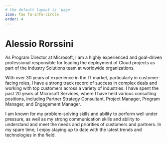 ```yaml
---
# the default layout is 'page'
icon: fas fa-info-circle
order: 4
---
```


# Alessio Rorssini

As Program Director at Microsoft, I am a highly experienced and goal-driven professional responsible for leading the deployment of Cloud projects as part of the Industry Solutions team at worldwide organizations. 

With over 30 years of experience in the IT market, particularly in customer-facing roles, I have a strong track record of success in complex deals and working with top customers across a variety of industries. I have spent the past 20 years at Microsoft Services, where I have held various consulting positions, including Partner Strategy Consultant, Project Manager, Program Manager, and Engagement Manager. 

I am known for my problem-solving skills and ability to perform well under pressure, as well as my strong communication skills and ability to understand and meet the needs and priorities of customers and partners. In my spare time, I enjoy staying up to date with the latest trends and technologies in the field.
